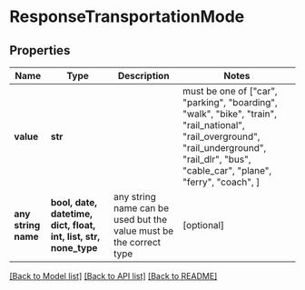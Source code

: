 # ResponseTransportationMode


## Properties
Name | Type | Description | Notes
------------ | ------------- | ------------- | -------------
**value** | **str** |  |  must be one of ["car", "parking", "boarding", "walk", "bike", "train", "rail_national", "rail_overground", "rail_underground", "rail_dlr", "bus", "cable_car", "plane", "ferry", "coach", ]
**any string name** | **bool, date, datetime, dict, float, int, list, str, none_type** | any string name can be used but the value must be the correct type | [optional]

[[Back to Model list]](../README.md#documentation-for-models) [[Back to API list]](../README.md#documentation-for-api-endpoints) [[Back to README]](../README.md)


